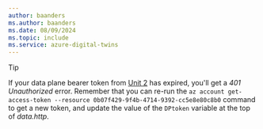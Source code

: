 ```yaml
---
author: baanders
ms.author: baanders
ms.date: 08/09/2024
ms.topic: include
ms.service: azure-digital-twins
---
```


>[!TIP]
>If your data plane bearer token from [Unit 2](../explore-azure-digital-twins-api-for-creating-graph/2-set-up-http-file.yml) has expired, you'll get a *401 Unauthorized* error. Remember that you can re-run the `az account get-access-token --resource 0b07f429-9f4b-4714-9392-cc5e8e80c8b0` command to get a new token, and update the value of the `DPtoken` variable at the top of *data.http*.